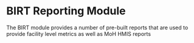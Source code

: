 # BIRT Reporting Module 
The BIRT module provides a number of pre-built reports that are used to provide facility level metrics as well as MoH HMIS reports 
